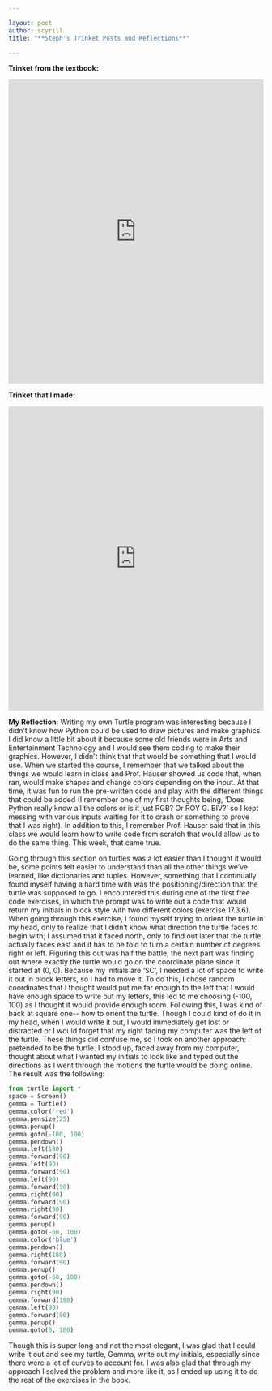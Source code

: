 ```yaml
---

layout: post
author: scyrill
title: "**Steph's Trinket Posts and Reflections**"

---
```


**Trinket from the textbook:**
<iframe src="https://trinket.io/embed/python/509cf6926b" width="100%" height="600" frameborder="0" marginwidth="0" marginheight="0" allowfullscreen></iframe>


**Trinket that I made:** 
<iframe src="https://trinket.io/embed/python/509cf6926b" width="100%" height="600" frameborder="0" marginwidth="0" marginheight="0" allowfullscreen></iframe>

**My Reflection**:
Writing my own Turtle program was interesting because I didn’t know how Python could be used to draw pictures and make graphics. I did know a little bit about it because some old friends were in Arts and Entertainment Technology and I would see them coding to make their graphics. However, I didn’t think that that would be something that I would use. When we started the course, I remember that we talked about the things we would learn in class and Prof. Hauser showed us code that, when ran, would make shapes and change colors depending on the input. At that time, it was fun to run the pre-written code and play with the different things that could be added (I remember one of my first thoughts being, ‘Does Python really know all the colors or is it just RGB? Or ROY G. BIV?’ so I kept messing with various inputs waiting for it to crash or something to prove that I was right). In addition to this, I remember Prof. Hauser said that in this class we would learn how to write code from scratch that would allow us to do the same thing. This week, that came true. 

Going through this section on turtles was a lot easier than I thought it would be, some points felt easier to understand than all the other things we’ve learned, like dictionaries and tuples. However, something that I continually found myself having a hard time with was the positioning/direction that the turtle was supposed to go. I encountered this during one of the first free code exercises, in which the prompt was to write out a code that would return my initials in block style with two different colors (exercise 17.3.6). When going through this exercise, I found myself trying to orient the turtle in my head, only to realize that I didn’t know what direction the turtle faces to begin with; I assumed that it faced north, only to find out later that the turtle actually faces east and it has to be told to turn a certain number of degrees right or left. Figuring this out was half the battle, the next part was finding out where exactly the turtle would go on the coordinate plane since it started at (0, 0). Because my initials are ‘SC’, I needed a lot of space to write it out in block letters, so I had to move it. To do this, I chose random coordinates that I thought would put me far enough to the left that I would have enough space to write out my letters, this led to me choosing (-100, 100) as I thought it would provide enough room. Following this, I was kind of back at square one-- how to orient the turtle. Though I could kind of do it in my head, when I would write it out, I would immediately get lost or distracted or I would forget that my right facing my computer was the left of the turtle. These things did confuse me, so I took on another approach: I pretended to be the turtle. I stood up, faced away from my computer, thought about what I wanted my initials to look like and typed out the directions as I went through the motions the turtle would be doing online. The result was the following:

```python
from turtle import *
space = Screen()
gemma = Turtle()
gemma.color('red')
gemma.pensize(25)
gemma.penup()
gemma.goto(-100, 100)
gemma.pendown()
gemma.left(180)
gemma.forward(90)
gemma.left(90)
gemma.forward(90)
gemma.left(90)
gemma.forward(90)
gemma.right(90)
gemma.forward(90)
gemma.right(90)
gemma.forward(90)
gemma.penup()
gemma.goto(-60, 100)
gemma.color('blue')
gemma.pendown()
gemma.right(180)
gemma.forward(90)
gemma.penup()
gemma.goto(-60, 100)
gemma.pendown()
gemma.right(90)
gemma.forward(180)
gemma.left(90)
gemma.forward(90)
gemma.penup()
gemma.goto(0, 100)
```

Though this is super long and not the most elegant, I was glad that I could write it out and see my turtle, Gemma, write out my initials, especially since there were a lot of curves to account for. I was also glad that through my approach I solved the problem and more like it, as I ended up using it to do the rest of the exercises in the book. 
